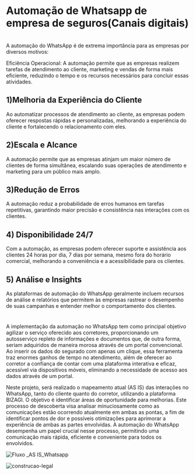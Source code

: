<!DOCTYPE html>
<html>
<head>
<body> 
<h1>Automação de Whatsapp de empresa de seguros(Canais digitais)</h1>
<br>
A automação do WhatsApp é de extrema importância para as empresas por diversos motivos:

Eficiência Operacional: A automação permite que as empresas realizem tarefas de atendimento ao cliente, marketing e vendas de forma mais eficiente, reduzindo o tempo e os recursos necessários para concluir essas atividades.

## 1)Melhoria da Experiência do Cliente
Ao automatizar processos de atendimento ao cliente, as empresas podem oferecer respostas rápidas e personalizadas, melhorando a experiência do cliente e fortalecendo o relacionamento com eles.

## 2)Escala e Alcance
A automação permite que as empresas atinjam um maior número de clientes de forma simultânea, escalando suas operações de atendimento e marketing para um público mais amplo.

## 3)Redução de Erros
A automação reduz a probabilidade de erros humanos em tarefas repetitivas, garantindo maior precisão e consistência nas interações com os clientes.

## 4) Disponibilidade 24/7
Com a automação, as empresas podem oferecer suporte e assistência aos clientes 24 horas por dia, 7 dias por semana, mesmo fora do horário comercial, melhorando a conveniência e a acessibilidade para os clientes.

## 5) Análise e Insights
As plataformas de automação do WhatsApp geralmente incluem recursos de análise e relatórios que permitem às empresas rastrear o desempenho de suas campanhas e entender melhor o comportamento dos clientes.
#
A implementação da automação no WhatsApp tem como principal objetivo agilizar o serviço oferecido aos corretores, proporcionando um autosserviço repleto de informações e documentos que, de outra forma, seriam adquiridos de maneira morosa através de um portal convencional. Ao inserir os dados do segurado com apenas um clique, essa ferramenta traz enormes ganhos de tempo no atendimento, além de oferecer ao corretor a confiança de contar com uma plataforma interativa e eficaz, acessível via dispositivos móveis, eliminando a necessidade de acesso aos dados através de um portal.

Neste projeto, será realizado o mapeamento atual (AS IS) das interações no WhatsApp, tanto do cliente quanto do corretor, utilizando a plataforma BIZAGI. O objetivo é identificar áreas de oportunidade para melhorias. Este processo de descoberta visa analisar minuciosamente como as comunicações estão ocorrendo atualmente em ambas as pontas, a fim de identificar pontos de dor e possíveis otimizações para aprimorar a experiência de ambas as partes envolvidas. A automação do WhatsApp desempenha um papel crucial nesse processo, permitindo uma comunicação mais rápida, eficiente e conveniente para todos os envolvidos.


![Fluxo _AS IS_Whatsapp](https://github.com/BertaT2C/Fluxograma_Automacao_Whatsapp_Chatbot/assets/99225701/30c02780-a816-4a48-9896-a1e93f761825)


![construcao-legal](https://github.com/BertaT2C/Fluxograma_Automacao_Whatsapp_Chatbot/assets/99225701/14938dc2-5216-46d8-a5c7-0827f8b8e5d8)

  </body>
  </html>
